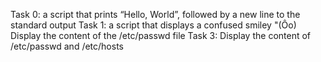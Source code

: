 Task 0: a script that prints “Hello, World”, followed by a new line to the standard output
 Task 1: a script that displays a confused smiley "(Ôo)
Display the content of the /etc/passwd file
Task 3: Display the content of /etc/passwd and /etc/hosts
